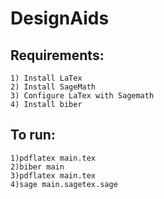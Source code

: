 # DesignAids

Requirements:
-------------------------
    1) Install LaTex
    2) Install SageMath
    3) Configure LaTex with Sagemath
    4) Install biber

To run:
--------------------------
    1)pdflatex main.tex
    2)biber main
    3)pdflatex main.tex
    4)sage main.sagetex.sage

